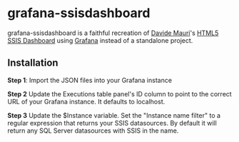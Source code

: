 # grafana-ssisdashboard

grafana-ssisdashboard is a faithful recreation of [Davide Mauri](http://www.davidemauri.it/)'s [HTML5 SSIS Dashboard](https://github.com/yorek/ssis-dashboard) using [Grafana](https://grafana.com/) instead of a standalone project.

## Installation
**Step 1**: Import the JSON files into your Grafana instance

**Step 2** Update the Executions table panel's ID column to point to the correct URL of your Grafana instance. It defaults to localhost.

**Step 3** Update the $Instance variable. Set the "Instance name filter" to a regular expression that returns your SSIS datasources. By default it will return any SQL Server datasources with SSIS in the name.
